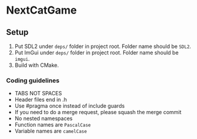 # NextCatGame

## Setup
1. Put SDL2 under `deps/` folder in project root. Folder name should be `SDL2`.
2. Put ImGui under `deps/` folder in project root. Folder name should be `imgui`.
3. Build with CMake.

### Coding guidelines
- TABS NOT SPACES
- Header files end in .h
- Use #pragma once instead of include guards
- If you need to do a merge request, please squash the merge commit
- No nested namespaces
- Function names are `PascalCase`
- Variable names are `camelCase`
